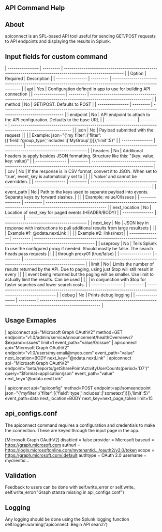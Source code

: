 ## API Command Help

## About
   apiconnect is an SPL-based API tool useful for sending GET/POST requests to API endpoints and displaying the results in Splunk.

## Input fields for custom command
   | ---------------- | --------- | ------------------------------------------------------------------------------------------------------------- |
   |  Option          | Required  | Description                                                                                                   |
   | ---------------- | --------- | ------------------------------------------------------------------------------------------------------------- |
   |   api            |    Yes    | Configuration defined in app to use for building API connection                                               |
   | ---------------- | --------- | ------------------------------------------------------------------------------------------------------------- |
   |   method         |    No     | GET/POST. Defaults to POST                                                                                    |
   | ---------------- | --------- | ------------------------------------------------------------------------------------------------------------- |
   |   endpoint       |    No     | API endpoint to attach to the API configuration. Defaults to the base URL                                     |
   | ---------------- | --------- | ------------------------------------------------------------------------------------------------------------- |
   |   json           |    No     | Payload submitted with the request                                                                            |
   |                  |           |   Example: json="{'my_filter':{'filter':[{'field':'group_type','includes':['MyGroup']}]},'limit':5}"          |
   | ---------------- | --------- | ------------------------------------------------------------------------------------------------------------- |
   |   headers        |    No     | Additional headers to apply besides JSON formatting. Structure like this: "{key: value, key: value}"          |
   | ---------------- | --------- | ------------------------------------------------------------------------------------------------------------- |
   |   csv            |    No     | If the response is in CSV format, convert it to JSON. When set to 'true', event_key is automatically set to   |
   |                  |           |    'value' and cannot be overridden.                                                                          |
   | ---------------- | --------- | ------------------------------------------------------------------------------------------------------------- |
   |   event_path     |    No     | Path to the keys used to separate payload into events. Separate keys by forward slashes.                      |
   |                  |           |    Example: value/0/issues                                                                                    |
   | ---------------- | --------- | ------------------------------------------------------------------------------------------------------------- |
   |   next_location  |    No     | Location of next_key for paged events (HEADER/BODY)                                                           |
   | ---------------- | --------- | ------------------------------------------------------------------------------------------------------------- |
   |   next_key       |    No     | JSON key in response with instructions to pull additional results from large resultsets                       |
   |                  |           |    Example #1: @odata.nextLink                                                                                |
   |                  |           |    Example #2: links/next                                                                                     |
   | ---------------- | --------- | ------------------------------------------------------------------------------------------------------------- |
   |   useproxy       |    No     | Tells Splunk to use the configured proxy if needed. Should mostly be false. The search heads pass requests    |
   |                  |           |    through proxy01 (true/false)                                                                               |
   | ---------------- | --------- | ------------------------------------------------------------------------------------------------------------- |
   |   limit          |    No     | Limits the number of results returned by the API. Due to paging, using just $top will still result in every   |
   |                  |           |    event being returned but the paging will be smaller. Use limit to actually limit the results. Can be used  |
   |                  |           |    in conjunction with $top for faster searches and lower search costs.                                       |
   | ---------------- | --------- | ------------------------------------------------------------------------------------------------------------- |
   |   debug          |    No     | Prints debug logging                                                                                          |
   | ---------------- | --------- | ------------------------------------------------------------------------------------------------------------- |

## Usage Exmaples
   | apiconnect api="Microsoft Graph OAuthV2" method=GET endpoint="v1.0/admin/serviceAnnouncement/healthOverviews?$expand=issues" limit=1 event_path="value/0/issue"
   | apiconnect api="Microsoft Graph OAuthV2" endpoint="v1.0/users/my.email@myco.com" event_path="value" next_location=BODY next_key="@odata.nextLink"
   | apiconnect api="Microsoft Graph OAuthV2" endpoint="beta/reports/getSharePointActivityUserCounts(period='D7')" query="$format=application/json" event_path="value" next_key="@odata.nextLink"

   | apiconnect api="apiconfig" method=POST endpoint=api/someendpoint json="{'myfilter':{'filter':[{'field':'type','includes':['sometext']}]},'limit':5}" event_path=data next_location=BODY next_key=next_page_token limit=15

## api_configs.conf
   The apiconnect command requires a configuration and credentials to make the connection. These are keyed through the input page in the app.

   [Microsoft Graph OAuthV2]
   disabled = false
   provider = Microsoft
   baseurl = https://graph.microsoft.com
   authurl = https://login.microsoftonline.com/mytenantid.../oauth2/v2.0/token
   scope = https://graph.microsoft.com/.default
   authtype = OAuth 2.0
   username = myclientid...

## Validation
   Feedback to users can be done with self.write_error or self.write_
   self.write_error("Graph stanza missing in api_configs.conf")

## Logging
   Any logging should be done using the Splunk logging function
      self.logger.warning('apiconnect: Begin API search')
